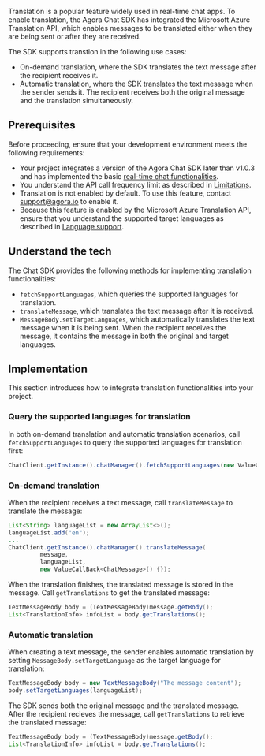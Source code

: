 Translation is a popular feature widely used in real-time chat apps. To enable translation, the Agora Chat SDK has integrated the Microsoft Azure Translation API, which enables messages to be translated either when they are being sent or after they are received.

The SDK supports transtion in the following use cases:

- On-demand translation, where the SDK translates the text message after the recipient receives it.
- Automatic translation, where the SDK translates the text message when the sender sends it. The recipient receives both the original message and the translation simultaneously.

## Prerequisites

Before proceeding, ensure that your development environment meets the following requirements:

- Your project integrates a version of the Agora Chat SDK later than v1.0.3 and has implemented the basic [real-time chat functionalities](./agora_chat_get_started_android?platform=Android).
- You understand the API call frequency limit as described in [Limitations](./agora_chat_limitation?platform=Android).
- Translation is not enabled by default. To use this feature, contact support@agora.io to enable it.
- Because this feature is enabled by the Microsoft Azure Translation API, ensure that you understand the supported target languages as described in [Language support](https://docs.microsoft.com/en-us/azure).

## Understand the tech

The Chat SDK provides the following methods for implementing translation functionalities:

- `fetchSupportLanguages`, which queries the supported languages for translation.
- `translateMessage`, which translates the text message after it is received.
- `MessageBody.setTargetLanguages`, which automatically translates the text message when it is being sent. When the recipient receives the message, it contains the message in both the original and target languages.

## Implementation

This section introduces how to integrate translation functionalities into your project.

### Query the supported languages for translation

In both on-demand translation and automatic translation scenarios, call `fetchSupportLanguages` to query the supported languages for translation first:

```java
ChatClient.getInstance().chatManager().fetchSupportLanguages(new ValueCallBack<List<Language>>{});
```

### On-demand translation

When the recipient receives a text message, call `translateMessage` to translate the message:

```java
List<String> languageList = new ArrayList<>();
languageList.add("en");
...
ChatClient.getInstance().chatManager().translateMessage(
         message,
         languageList,
         new ValueCallBack<ChatMessage>() {});
```

When the translation finishes, the translated message is stored in the message. Call `getTranslations` to get the translated message:

```java
TextMessageBody body = (TextMessageBody)message.getBody();
List<TranslationInfo> infoList = body.getTranslations();
```

### Automatic translation

When creating a text message, the sender enables automatic translation by setting `MessageBody.setTargetLanguage` as the target language for translation:

```java
TextMessageBody body = new TextMessageBody("The message content");
body.setTargetLanguages(languageList);
```

The SDK sends both the original message and the translated message. After the recipient recieves the message, call `getTranslations` to retrieve the translated message:

```java
TextMessageBody body = (TextMessageBody)message.getBody();
List<TranslationInfo> infoList = body.getTranslations();
```